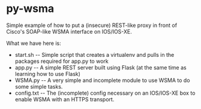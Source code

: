 # py-wsma

Simple example of how to put a (insecure) REST-like proxy in front of Cisco's SOAP-like WSMA interface on IOS/IOS-XE.

What we have here is:

* start.sh -- Simple script that creates a virtualenv and pulls in the packages required for app.py to work
* app.py -- A simple REST server built using Flask (at the same time as learning how to use Flask)
* WSMA.py -- A very simple and incomplete module to use WSMA to do some simple tasks.
* config.txt -- The (incomplete) config necessary on an IOS/IOS-XE box to enable WSMA with an HTTPS transport.
